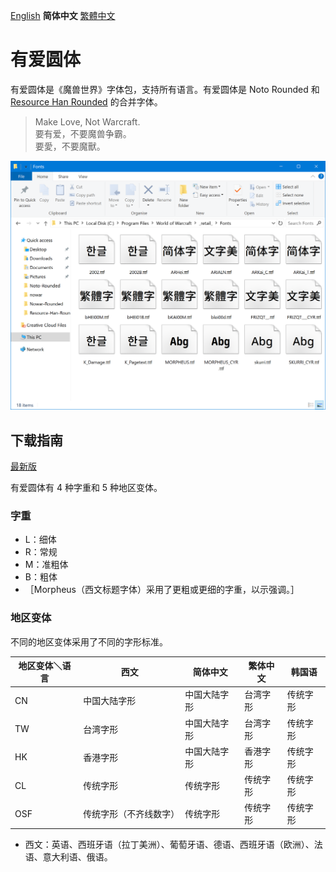 [English](README.md) **简体中文** [繁體中文](README-Hant.md)

# 有爱圆体

有爱圆体是《魔兽世界》字体包，支持所有语言。有爱圆体是 Noto Rounded 和 [Resource Han Rounded](https://github.com/CyanoHao/Resource-Han-Rounded) 的合并字体。

> Make Love, Not Warcraft.<br>
> 要有爱，不要魔兽争霸。<br>
> 要愛，不要魔獸。

![预览](preview.png)

## 下载指南

[最新版](https://github.com/CyanoHao/Nowar-Rounded/releases)

有爱圆体有 4 种字重和 5 种地区变体。

### 字重

* L：细体
* R：常规
* M：准粗体
* B：粗体
* ［Morpheus（西文标题字体）采用了更粗或更细的字重，以示强调。］

### 地区变体

不同的地区变体采用了不同的字形标准。

| 地区变体＼语言 | 西文                  | 简体中文     | 繁体中文 | 韩国语   |
| -------------- | --------------------- | ------------ | -------- | -------- |
| CN             | 中国大陆字形          | 中国大陆字形 | 台湾字形 | 传统字形 |
| TW             | 台湾字形              | 中国大陆字形 | 台湾字形 | 传统字形 |
| HK             | 香港字形              | 中国大陆字形 | 香港字形 | 传统字形 |
| CL             | 传统字形              | 传统字形     | 传统字形 | 传统字形 |
| OSF            | 传统字形（不齐线数字）| 传统字形     | 传统字形 | 传统字形 |

* 西文：英语、西班牙语（拉丁美洲）、葡萄牙语、德语、西班牙语（欧洲）、法语、意大利语、俄语。
